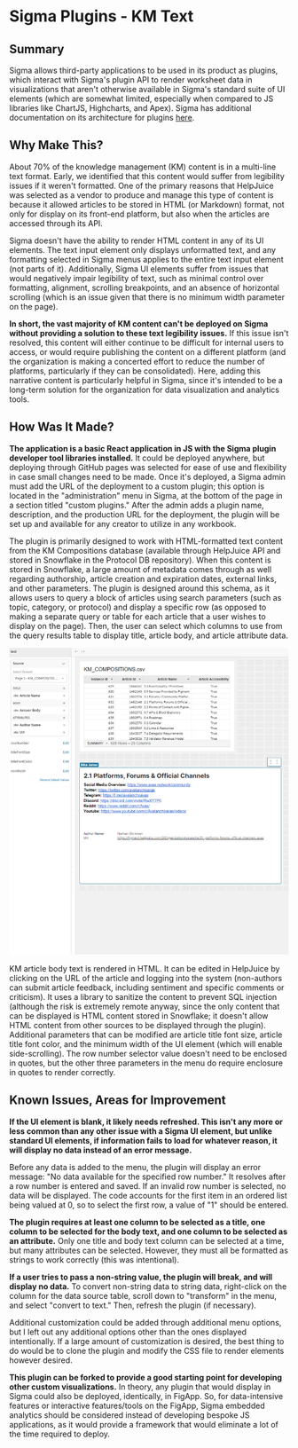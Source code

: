 # Sigma Plugins - KM Text

## Summary

Sigma allows third-party applications to be used in its product as plugins, which interact with Sigma's plugin API to render worksheet data in visualizations that aren't otherwise available in Sigma's standard suite of UI elements (which are somewhat limited, especially when compared to JS libraries like ChartJS, Highcharts, and Apex). Sigma has additional documentation on its architecture for plugins [here](https://help.sigmacomputing.com/hc/en-us/articles/4410322911123-Develop-Sigma-Plugins).

## Why Make This?

About 70% of the knowledge management (KM) content is in a multi-line text format. Early, we identified that this content would suffer from legibility issues if it weren't formatted. One of the primary reasons that HelpJuice was selected as a vendor to produce and manage this type of content is because it allowed articles to be stored in HTML (or Markdown) format, not only for display on its front-end platform, but also when the articles are accessed through its API.

Sigma doesn't have the ability to render HTML content in any of its UI elements. The text input element only displays unformatted text, and any formatting selected in Sigma menus applies to the entire text input element (not parts of it). Additionally, Sigma UI elements suffer from issues that would negatively impair legibility of text, such as minimal control over formatting, alignment, scrolling breakpoints, and an absence of horizontal scrolling (which is an issue given that there is no minimum width parameter on the page).

**In short, the vast majority of KM content can't be deployed on Sigma without providing a solution to these text legibility issues.** If this issue isn't resolved, this content will either continue to be difficult for internal users to access, or would require publishing the content on a different platform (and the organization is making a concerted effort to reduce the number of platforms, particularly if they can be consolidated). Here, adding this narrative content is particularly helpful in Sigma, since it's intended to be a long-term solution for the organization for data visualization and analytics tools.

## How Was It Made?

**The application is a basic React application in JS with the Sigma plugin developer tool libraries installed.** It could be deployed anywhere, but deploying through GitHub pages was selected for ease of use and flexibility in case small changes need to be made. Once it's deployed, a Sigma admin must add the URL of the deployment to a custom plugin; this option is located in the "administration" menu in Sigma, at the bottom of the page in a section titled "custom plugins." After the admin adds a plugin name, description, and the production URL for the deployment, the plugin will be set up and available for any creator to utilize in any workbook.

The plugin is primarily designed to work with HTML-formatted text content from the KM Compositions database (available through HelpJuice API and stored in Snowflake in the Protocol DB repository). When this content is stored in Snowflake, a large amount of metadata comes through as well regarding authorship, article creation and expiration dates, external links, and other parameters. The plugin is designed around this schema, as it allows users to query a block of articles using search parameters (such as topic, category, or protocol) and display a specific row (as opposed to making a separate query or table for each article that a user wishes to display on the page). Then, the user can select which columns to use from the query results table to display title, article body, and article attribute data.

![](/screenshot.png) 

KM article body text is rendered in HTML. It can be edited in HelpJuice by clicking on the URL of the article and logging into the system (non-authors can submit article feedback, including sentiment and specific comments or criticism). It uses a library to sanitize the content to prevent SQL injection (although the risk is extremely remote anyway, since the only content that can be displayed is HTML content stored in Snowflake; it doesn't allow HTML content from other sources to be displayed through the plugin). Additional parameters that can be modified are article title font size, article title font color, and the minimum width of the UI element (which will enable side-scrolling). The row number selector value doesn't need to be enclosed in quotes, but the other three parameters in the menu do require enclosure in quotes to render correctly. 

## Known Issues, Areas for Improvement

**If the UI element is blank, it likely needs refreshed. This isn't any more or less common than any other issue with a Sigma UI element, but unlike standard UI elements, if information fails to load for whatever reason, it will display no data instead of an error message.**

Before any data is added to the menu, the plugin will display an error message: "No data available for the specified row number." It resolves after a row number is entered and saved. If an invalid row number is selected, no data will be displayed. The code accounts for the first item in an ordered list being valued at 0, so to select the first row, a value of "1" should be entered. 

**The plugin requires at least one column to be selected as a title, one column to be selected for the body text, and one column to be selected as an attribute.** Only one title and body text column can be selected at a time, but many attributes can be selected. However, they must all be formatted as strings to work correctly (this was intentional). 

**If a user tries to pass a non-string value, the plugin will break, and will display no data.** To convert non-string data to string data, right-click on the column for the data source table, scroll down to "transform" in the menu, and select "convert to text." Then, refresh the plugin (if necessary).

Additional customization could be added through additional menu options, but I left out any additional options other than the ones displayed intentionally. If a large amount of customization is desired, the best thing to do would be to clone the plugin and modify the CSS file to render elements however desired.

**This plugin can be forked to provide a good starting point for developing other custom visualizations.** In theory, any plugin that would display in Sigma could also be deployed, identically, in FigApp. So, for data-intensive features or interactive features/tools on the FigApp, Sigma embedded analytics should be considered instead of developing bespoke JS applications, as it would provide a framework that would eliminate a lot of the time required to deploy.
